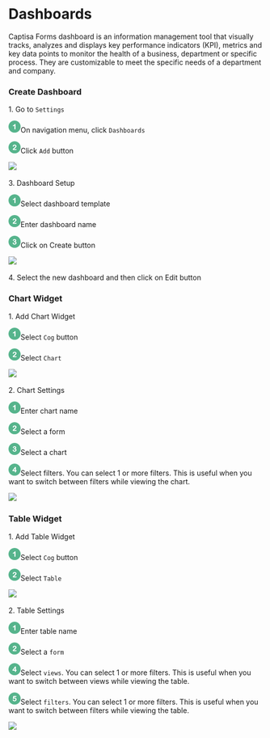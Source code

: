 # Dashboards

Captisa Forms dashboard is an information management tool that visually tracks, analyzes and displays key performance indicators (KPI), metrics and key data points to monitor the health of a business, department or specific process. They are customizable to meet the specific needs of a department and company.

### Create Dashboard

1\. Go to `Settings`

![](../.gitbook/assets/1-24.png)On navigation menu, click `Dashboards`

![](../.gitbook/assets/2.24.png)Click `Add` button



![](https://s3.us-west-1.wasabisys.com/captisa-images/dashboard-create.png)

3\. Dashboard Setup

![](../.gitbook/assets/1-24.png)Select dashboard template&#x20;

![](../.gitbook/assets/2.24.png)Enter dashboard name&#x20;

![](../.gitbook/assets/3-24.png)Click on Create button

![](https://s3.us-west-1.wasabisys.com/captisa-images/dashboard-select-template.png)

4\. Select the new dashboard and then click on Edit button

### **Chart Widget**

1\. Add Chart Widget

![](../.gitbook/assets/1-24.png)Select `Cog` button&#x20;

![](../.gitbook/assets/2.24.png)Select `Chart`

![](https://s3.us-west-1.wasabisys.com/captisa-images/dashboard-add-chart.png)

2\. Chart Settings

![](../.gitbook/assets/1-24.png)Enter chart name&#x20;

![](../.gitbook/assets/2.24.png)Select a form&#x20;

![](../.gitbook/assets/3-24.png)Select a chart&#x20;

![](../.gitbook/assets/4-24.png)Select filters. You can select 1 or more filters. This is useful when you want to switch between filters while viewing the chart.

![](https://s3.us-west-1.wasabisys.com/captisa-images/dashboard-define-chart-dashboard.png)

### **Table Widget**

1\. Add Table Widget

![](../.gitbook/assets/1-24.png)Select `Cog` button&#x20;

![](../.gitbook/assets/2.24.png)Select `Table`

![](https://s3.us-west-1.wasabisys.com/captisa-images/dashboard-add-table.png)

2\. Table Settings

![](../.gitbook/assets/1-24.png)Enter table name&#x20;

![](../.gitbook/assets/2.24.png)Select a `form`&#x20;

![](../.gitbook/assets/4-24.png)Select `views`. You can select 1 or more filters. This is useful when you want to switch between views while viewing the table.&#x20;

![](../.gitbook/assets/5-24.png)Select `filters`. You can select 1 or more filters. This is useful when you want to switch between filters while viewing the table.

![](https://s3.us-west-1.wasabisys.com/captisa-images/dashboard-create-define-table.PNG)
